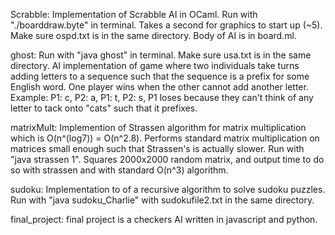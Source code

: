 Scrabble: Implementation of Scrabble AI in OCaml. Run with "./boarddraw.byte" in terminal. Takes a second for graphics to start up (~5). Make sure ospd.txt is in the same directory. Body of AI is in board.ml.

ghost: Run with "java ghost" in terminal. Make sure usa.txt is in the same directory. AI implementation of game where two individuals take turns adding letters to a sequence such that the sequence is a prefix for some English word. One player wins when the other cannot add another letter. Example: P1: c, P2: a, P1: t, P2: s, P1 loses because they can't think of any letter to tack onto "cats" such that it prefixes.

matrixMult: Implemention of Strassen algorithm for matrix multiplication which is O(n^(log7)) = O(n^2.8). Performs standard matrix multiplication on matrices small enough such that Strassen's is actually slower. Run with "java strassen 1". Squares 2000x2000 random matrix, and output time to do so with strassen and with standard O(n^3) algorithm.

sudoku: Implementation to of a recursive algorithm to solve sudoku puzzles. Run with "java sudoku_Charlie" with sudokufile2.txt in the same directory.

final_project: final project is a checkers AI written in javascript and python. 
